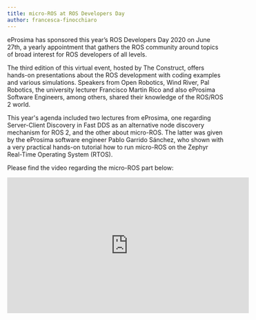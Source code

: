 ```yaml
---
title: micro-ROS at ROS Developers Day
author: francesca-finocchiaro
---
```


eProsima has sponsored this year’s ROS Developers Day 2020 on June 27th, a yearly appointment that gathers the ROS community around topics of broad
interest for ROS developers of all levels.

The third edition of this virtual event, hosted by The Construct, offers hands-on presentations about the ROS development with coding examples and various simulations. Speakers from Open Robotics, Wind River, Pal Robotics, the university lecturer Francisco Martin Rico and also eProsima Software Engineers, among others, shared their knowledge of the ROS/ROS 2 world.

This year's agenda included two lectures from eProsima, one regarding Server-Client Discovery in Fast DDS as an alternative node discovery mechanism for ROS 2, and the other about micro-ROS.
The latter was given by the eProsima software engineer Pablo Garrido Sánchez, who shown with a very practical hands-on tutorial how to run micro-ROS on the Zephyr Real-Time Operating System (RTOS).

Please find the video regarding the micro-ROS part below:

<iframe width="560" height="315" src="https://www.youtube.com/embed/4GWrnhrHmfw?start=1504" frameborder="0" allow="accelerometer; autoplay; encrypted-media; gyroscope; picture-in-picture" allowfullscreen></iframe>